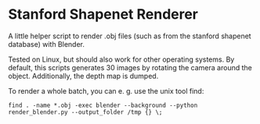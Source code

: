 # Stanford Shapenet Renderer

A little helper script to render .obj files (such as from the stanford shapenet database) with Blender.

Tested on Linux, but should also work for other operating systems. 
By default, this scripts generates 30 images by rotating the camera around the object. Additionally, the depth map is dumped.

To render a whole batch, you can e. g. use the unix tool find:

    find . -name *.obj -exec blender --background --python render_blender.py --output_folder /tmp {} \;
